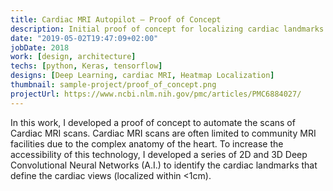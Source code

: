 ```yaml
---
title: Cardiac MRI Autopilot – Proof of Concept
description: Initial proof of concept for localizing cardiac landmarks
date: "2019-05-02T19:47:09+02:00"
jobDate: 2018
work: [design, architecture]
techs: [python, Keras, tensorflow]
designs: [Deep Learning, cardiac MRI, Heatmap Localization]
thumbnail: sample-project/proof_of_concept.png
projectUrl: https://www.ncbi.nlm.nih.gov/pmc/articles/PMC6884027/
---
```


In this work, I developed a proof of concept to automate the scans of Cardiac MRI scans. Cardiac MRI scans are often limited to community MRI facilities due to the complex anatomy of the heart. To increase the accessibility of this technology, I developed a series of 2D and 3D Deep Convolutional Neural Networks (A.I.) to identify the cardiac landmarks that define the cardiac views (localized within <1cm).
